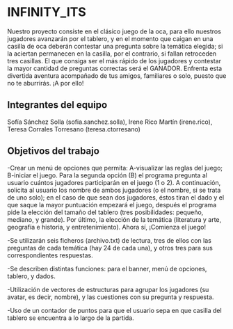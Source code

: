 # INFINITY_ITS

Nuestro proyecto consiste en el clásico juego de la oca, para ello nuestros jugadores avanzarán por el tablero, y en el momento que caigan en una casilla de oca deberán contestar una pregunta sobre la temática elegida; si la aciertan permanecen en la casilla, por el contrario, si fallan retroceden tres casillas. El que consiga ser el más rápido de los jugadores y contestar la mayor cantidad de preguntas correctas será el GANADOR. Enfrenta esta divertida aventura acompañado de tus amigos, familiares o solo, puesto que no te aburrirás. ¡A por ello!

## Integrantes del equipo

Sofía Sánchez Solla (sofia.sanchez.solla), Irene Rico Martín (irene.rico), Teresa Corrales Torresano (teresa.ctorresano)

## Objetivos del trabajo

-Crear un menú de opciones que permita: A-visualizar las reglas del juego; B-iniciar el juego. Para la segunda opción (B) el programa pregunta al usuario cuántos jugadores participarán en el juego (1 o 2). A continuación, solicita al usuario los nombre de ambos jugadores (o el nombre, si se trata de uno solo); en el caso de que sean dos jugadores, éstos tiran el dado y el que saque la mayor puntuación empezará el juego, después el programa pide la elección del tamaño del tablero (tres posibilidades: pequeño, mediano, y grande). Por último, la elección de la temática (literatura y arte, geografía e historia, y entretenimiento). Ahora sí, ¡Comienza el juego!


-Se utilizarán seis ficheros (archivo.txt) de lectura, tres de ellos con las preguntas de cada temática (hay 24 de cada una), y otros tres para sus correspondientes respuestas.


-Se describen distintas funciones: para el banner, menú de opciones, tablero, y dados.


-Utilización de vectores de estructuras para agrupar los jugadores (su avatar, es decir, nombre), y las cuestiones con su pregunta y respuesta.


-Uso de un contador de puntos  para que el usuario sepa en que casilla del tablero se encuentra a lo largo de la partida.

